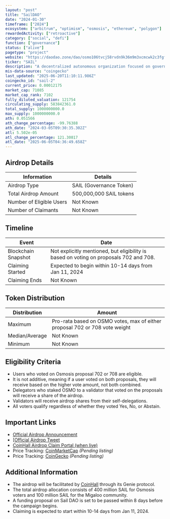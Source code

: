 ```yaml
---
layout: "post"
title: "SailDAO"
date: "2024-01-30"
timeframe: ["2024"]
ecosystem: ["arbitrum", "optimism", "osmosis", "ethereum", "polygon"]
rewardedActivity: ["retroactive"]
category: ["social", "defi"]
function: ["governance"]
status: ["alive"]
pagetype: "project"
website: "https://daodao.zone/dao/osmo106tvcj58rvdn9k36m9m3xcmcwk2c3fgft3ldcst9lgy05gcmjanqexru3h/"
ticker: "SAIL"
description: "A decentralized autonomous organization focused on governance and ecosystem growth within the Osmosis and Migaloo communities."
mis-data-source: "coingecko"
last_updated: "2025-06-20T11:10:11.986Z"
coingecko_id: "sail-2"
current_price: 0.00012175
market_cap: 71085
market_cap_rank: 7102
fully_diluted_valuation: 121754
circulating_supply: 583842361.0
total_supply: 1000000000.0
max_supply: 1000000000.0
ath: 0.051566
ath_change_percentage: -99.76388
ath_date: "2024-03-05T09:30:35.302Z"
atl: 5.502e-05
atl_change_percentage: 121.30817
atl_date: "2025-06-05T04:36:49.658Z"
---
```


## Airdrop Details

| Information              | Details                 |
| ------------------------ | ----------------------- |
| Airdrop Type             | SAIL (Governance Token) |
| Total Airdrop Amount     | 500,000,000 SAIL tokens |
| Number of Eligible Users | Not Known               |
| Number of Claimants      | Not Known               |

## Timeline

| Event               | Date                                                                                   |
| ------------------- | -------------------------------------------------------------------------------------- |
| Blockchain Snapshot | Not explicitly mentioned, but eligibility is based on voting on proposals 702 and 708. |
| Claiming Started    | Expected to begin within 10-14 days from Jan 11, 2024                                  |
| Claiming Ends       | Not Known                                                                              |

## Token Distribution

| Distribution   | Amount                                                                      |
| -------------- | --------------------------------------------------------------------------- |
| Maximum        | Pro-rata based on OSMO votes, max of either proposal 702 or 708 vote weight |
| Median/Average | Not Known                                                                   |
| Minimum        | Not Known                                                                   |

## Eligibility Criteria

- Users who voted on Osmosis proposal 702 or 708 are eligible.
- It is not additive, meaning if a user voted on both proposals, they will receive based on the higher vote amount, not both combined.
- Delegators who staked OSMO to a validator that voted on the proposals will receive a share of the airdrop.
- Validators will receive airdrop shares from their self-delegations.
- All voters qualify regardless of whether they voted Yes, No, or Abstain.

## Important Links

- [Official Airdrop Announcement](https://x.com/Sail_DAO_/status/1745504680409510382)
- [[Official Airdrop Tweet](https://daodao.zone/dao/osmo106tvcj58rvdn9k36m9m3xcmcwk2c3fgft3ldcst9lgy05gcmjanqexru3h/proposals/A2)
- [CoinHall Airdrop Claim Portal (when live)](https://coinhall.org)
- Price Tracking: [CoinMarketCap](https://coinmarketcap.com/currencies/sail-dao) _(Pending listing)_
- Price Tracking: [CoinGecko](https://www.coingecko.com/en/coins/sail-dao) _(Pending listing)_

## Additional Information

- The airdrop will be facilitated by [CoinHall](https://coinhall.org) through its Genie protocol.
- The total airdrop allocation consists of 400 million SAIL for Osmosis voters and 100 million SAIL for the Migaloo community.
- A funding proposal on Sail DAO is set to be passed within 8 days before the campaign begins.
- Claiming is expected to start within 10-14 days from Jan 11, 2024.